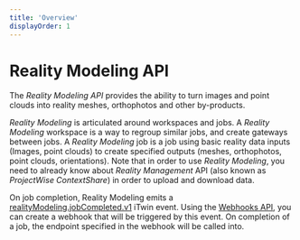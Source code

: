 ```yaml
---
title: 'Overview'
displayOrder: 1
---
```


# Reality Modeling API

The _Reality Modeling API_ provides the ability to turn images and point clouds into reality meshes, orthophotos and other by-products.

_Reality Modeling_ is articulated around workspaces and jobs. A _Reality Modeling_ workspace is a way to regroup similar jobs, and create gateways between jobs. A _Reality Modeling_ job is a job using basic reality data inputs (Images, point clouds) to create specified outputs (meshes, orthophotos, point clouds, orientations). Note that in order to use _Reality Modeling_, you need to already know about _Reality Management_ API (also known as _ProjectWise ContextShare_) in order to upload and download data.

On job completion, Reality Modeling emits a [realityModeling.jobCompleted.v1](/apis/webhooks-v2/available-events/#Reality%20Conversion-ref) iTwin event. Using the [Webhooks API](/apis/webhooks-v2/overview/), you can create a webhook that will be triggered by this event. On completion of a job, the endpoint specified in the webhook will be called into.
